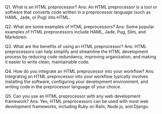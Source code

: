 

Q1. What is an HTML preprocessor?
Ans: An HTML preprocessor is a tool or software that converts code written in a preprocessor language (such as HAML, Jade, or Pug) into HTML.

Q2. What are some examples of HTML preprocessors?
Ans: Some popular examples of HTML preprocessors include HAML, Jade, Pug, Slim, and Markdown.

Q3. What are the benefits of using an HTML preprocessor?
Ans: HTML preprocessors can help simplify and streamline the HTML development process by reducing code redundancy, improving organization, and making it easier to write clean, maintainable code.

Q4. How do you integrate an HTML preprocessor into your workflow?
Ans: Integrating an HTML preprocessor into your workflow typically involves installing the software, configuring your development environment, and writing code in the preprocessor language of your choice.

Q5. Can you use an HTML preprocessor with any web development framework?
Ans: Yes, HTML preprocessors can be used with most web development frameworks, including Ruby on Rails, Node.js, and Django.